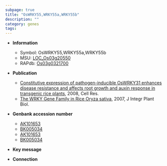 ```yaml
---
subpage: true
title: "OsWRKY55,WRKY55a,WRKY55b"
description: ""
category: genes
tags: 
---
```


* **Information**  
    + Symbol: OsWRKY55,WRKY55a,WRKY55b  
    + MSU: [LOC_Os03g20550](http://rice.plantbiology.msu.edu/cgi-bin/ORF_infopage.cgi?orf=LOC_Os03g20550)  
    + RAPdb: [Os03g0321700](http://rapdb.dna.affrc.go.jp/viewer/gbrowse_details/irgsp1?name=Os03g0321700)  

* **Publication**  
    + [Constitutive expression of pathogen-inducible OsWRKY31 enhances disease resistance and affects root growth and auxin response in transgenic rice plants](http://www.ncbi.nlm.nih.gov/pubmed?term=Constitutive+expression+of+pathogen-inducible+OsWRKY31+enhances+disease+resistance+and+affects+root+growth+and+auxin+response+in+transgenic+rice+plants%5BTitle%5D), 2008, Cell Res.
    + [The WRKY Gene Family in Rice Oryza sativa](http://www.ncbi.nlm.nih.gov/pubmed?term=The+WRKY+Gene+Family+in+Rice+Oryza+sativa%5BTitle%5D), 2007, J Integr Plant Biol.

* **Genbank accession number**  
    + [AK101653](http://www.ncbi.nlm.nih.gov/nuccore/AK101653)
    + [BK005034](http://www.ncbi.nlm.nih.gov/nuccore/BK005034)
    + [AK101653](http://www.ncbi.nlm.nih.gov/nuccore/AK101653)
    + [BK005034](http://www.ncbi.nlm.nih.gov/nuccore/BK005034)

* **Key message**  

* **Connection**  



